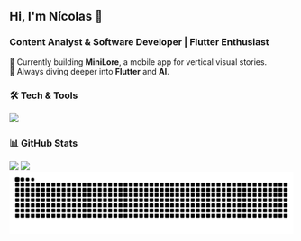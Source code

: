 <h2 align="left">Hi, I'm Nícolas 👋</h2>
<h3 align="left">Content Analyst & Software Developer | Flutter Enthusiast</h3>

<div align="left">
  
🔭 Currently building **MiniLore**, a mobile app for vertical visual stories.<br>
🌱 Always diving deeper into **Flutter** and **AI**.
</div>


<div align="left">
  
  ### 🛠️ Tech & Tools
  <img src="https://skillicons.dev/icons?i=flutter,dart,python,gcp,firebase,postgres" /><br>

</div>


<div align="left">

  ### 📊 GitHub Stats
  <img height="165em" src="https://github-readme-stats.vercel.app/api?username=nicolasdrosdoski&show_icons=true&theme=radical&include_all_commits=true&count_private=true"/>
  <img height="165em" src="https://github-readme-stats.vercel.app/api/top-langs/?username=nicolasdrosdoski&layout=compact&langs_count=7&theme=radical"/>
  
</div>

<picture>
  <source media="(prefers-color-scheme: dark)" srcset="https://raw.githubusercontent.com/nicolasdrosdoski/nicolasdrosdoski/output/github-contribution-grid-snake-dark.svg">
  <source media="(prefers-color-scheme: light)" srcset="https://raw.githubusercontent.com/nicolasdrosdoski/nicolasdrosdoski/output/github-contribution-grid-snake.svg">
  <img alt="github contribution grid snake animation" src="https://raw.githubusercontent.com/nicolasdrosdoski/nicolasdrosdoski/output/github-contribution-grid-snake.svg">
</picture>
